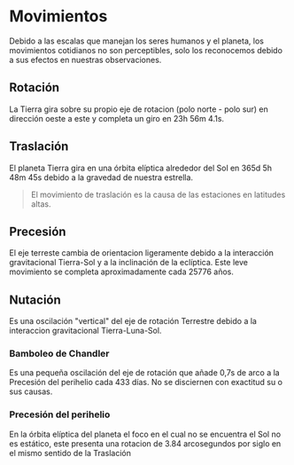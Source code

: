 # Movimientos

Debido a las escalas que manejan los seres humanos y el planeta, los movimientos cotidianos no son perceptibles, solo los reconocemos debido a sus efectos en nuestras observaciones.

## Rotación

La Tierra gira sobre su propio eje de rotacion (polo norte - polo sur) en dirección oeste a este y completa un giro en 23h 56m 4.1s.

## Traslación

El planeta Tierra gira en una órbita elíptica alrededor del Sol en 365d 5h 48m 45s debido a la gravedad de nuestra estrella.

> El movimiento de traslación es la causa de las estaciones en latitudes altas.

## Precesión

El eje terreste cambia de orientacion ligeramente debido a la interacción gravitacional Tierra-Sol y a la inclinación de la eclíptica. Este leve movimiento se completa aproximadamente cada 25776 años.

## Nutación

Es una oscilación "vertical" del eje de rotación Terrestre debido a la interaccion gravitacional Tierra-Luna-Sol.

### Bamboleo de Chandler

Es una pequeña oscilación del eje de rotación que añade 0,7s de arco a la Precesión del perihelio cada 433 días. No se disciernen con exactitud su o sus causas.

### Precesión del perihelio

En la órbita elíptica del planeta el foco en el cual no se encuentra el Sol no es estático, este presenta una rotacion de 3.84 arcosegundos por siglo en el mismo sentido de la Traslación
